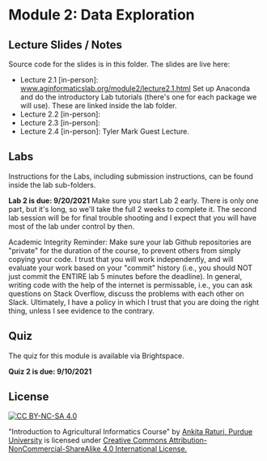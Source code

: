 # Module 2: Data Exploration

## Lecture Slides / Notes

Source code for the slides is in this folder. The slides are live here:

- Lecture 2.1 [in-person]: www.aginformaticslab.org/module2/lecture2.1.html 
    Set up Anaconda and do the introductory Lab tutorials (there's one for each package we will use). These are linked inside the lab folder.
- Lecture 2.2 [in-person]:
- Lecture 2.3 [in-person]: 
- Lecture 2.4 [in-person]: Tyler Mark Guest Lecture.

## Labs

Instructions for the Labs, including submission instructions, can be found inside the lab sub-folders.

**Lab 2 is due: 9/20/2021** Make sure you start Lab 2 early. There is only one part, but it's long, so we'll take the full 2 weeks to complete it. The second lab session will be for final trouble shooting and I expect that you will have most of the lab under control by then.

Academic Integrity Reminder: Make sure your lab Github repositories are "private" for the duration of the course, to prevent others from simply copying your code. I trust that you will work independently, and will evaluate your work based on your "commit" history (i.e., you should NOT just commit the ENTIRE lab 5 minutes before the deadline). In general, writing code with the help of the internet is permissable, i.e., you can ask questions on Stack Overflow, discuss the problems with each other on Slack. Ultimately, I have a policy in which I trust that you are doing the right thing, unless I see evidence to the contrary.


## Quiz

The quiz for this module is available via Brightspace. 

**Quiz 2 is due: 9/10/2021**

## License
[![CC BY-NC-SA 4.0][cc-by-nc-sa-shield]][cc-by-nc-sa]

<!-- This work is licensed under a
[Creative Commons Attribution-NonCommercial-ShareAlike 4.0 International License][cc-by-nc-sa].

[![CC BY-NC-SA 4.0][cc-by-nc-sa-image]][cc-by-nc-sa] -->

[cc-by-nc-sa]: http://creativecommons.org/licenses/by-nc-sa/4.0/
[cc-by-nc-sa-image]: https://licensebuttons.net/l/by-nc-sa/4.0/88x31.png
[cc-by-nc-sa-shield]: https://img.shields.io/badge/License-CC%20BY--NC--SA%204.0-lightgrey.svg

  "Introduction to Agricultural Informatics Course" by [Ankita Raturi, Purdue University](https://github.com/ag-informatics/ag-informatics-course) is licensed under [Creative Commons Attribution-NonCommercial-ShareAlike 4.0 International License.](http://creativecommons.org/licenses/by-nc-sa/4.0/)